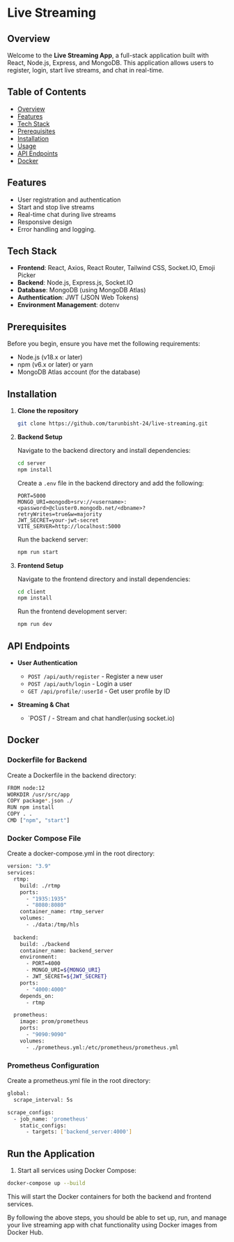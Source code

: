 # Live Streaming

## Overview

Welcome to the **Live Streaming App**, a full-stack application built with React, Node.js, Express, and MongoDB. This application allows users to register, login, start live streams, and chat in real-time.


## Table of Contents

- [Overview](#overview)
- [Features](#features)
- [Tech Stack](#tech-stack)
- [Prerequisites](#prerequisites)
- [Installation](#installation)
- [Usage](#usage)
- [API Endpoints](#api-endpoints)
- [Docker](#docker)


## Features

- User registration and authentication
- Start and stop live streams
- Real-time chat during live streams
- Responsive design
- Error handling and logging.

## Tech Stack

- **Frontend**: React, Axios, React Router, Tailwind CSS, Socket.IO, Emoji Picker
- **Backend**: Node.js, Express.js, Socket.IO
- **Database**: MongoDB (using MongoDB Atlas)
- **Authentication**: JWT (JSON Web Tokens)
- **Environment Management**: dotenv

## Prerequisites

Before you begin, ensure you have met the following requirements:

- Node.js (v18.x or later)
- npm (v6.x or later) or yarn
- MongoDB Atlas account (for the database)

## Installation

1. **Clone the repository**
    ```sh
    git clone https://github.com/tarunbisht-24/live-streaming.git
    ```

2. **Backend Setup**

    Navigate to the backend directory and install dependencies:
    ```sh
    cd server
    npm install
    ```

    Create a `.env` file in the backend directory and add the following:
    ```env
    PORT=5000
    MONGO_URI=mongodb+srv://<username>:<password>@cluster0.mongodb.net/<dbname>?retryWrites=true&w=majority
    JWT_SECRET=your-jwt-secret
    VITE_SERVER=http://localhost:5000
    ```

    Run the backend server:
    ```sh
    npm run start
    ```

3. **Frontend Setup**

    Navigate to the frontend directory and install dependencies:
    ```sh
    cd client
    npm install
    ```

  

    Run the frontend development server:
    ```sh
    npm run dev
    ```



## API Endpoints

- **User Authentication**
    - `POST /api/auth/register` - Register a new user
    - `POST /api/auth/login` - Login a user
    - `GET /api/profile/:userId` - Get user profile by ID

- **Streaming & Chat**
    - `POST / - Stream and chat handler(using socket.io)



## Docker

### Dockerfile for Backend
Create a Dockerfile in the backend directory:

```bash
FROM node:12
WORKDIR /usr/src/app
COPY package*.json ./
RUN npm install
COPY . .
CMD ["npm", "start"]
```
### Docker Compose File
Create a docker-compose.yml in the root directory:
```bash
version: "3.9"
services:
  rtmp:
    build: ./rtmp
    ports:
      - "1935:1935"
      - "8080:8080"
    container_name: rtmp_server
    volumes:
      - ./data:/tmp/hls
  
  backend:
    build: ./backend
    container_name: backend_server
    environment:
      - PORT=4000
      - MONGO_URI=${MONGO_URI}
      - JWT_SECRET=${JWT_SECRET}
    ports:
      - "4000:4000"
    depends_on:
      - rtmp

  prometheus:
    image: prom/prometheus
    ports:
      - "9090:9090"
    volumes:
      - ./prometheus.yml:/etc/prometheus/prometheus.yml
```
### Prometheus Configuration
Create a prometheus.yml file in the root directory:
```bash
global:
  scrape_interval: 5s

scrape_configs:
  - job_name: 'prometheus'
    static_configs:
      - targets: ['backend_server:4000']
```
## Run the Application
1. Start all services using Docker Compose:
```bash 
docker-compose up --build
```

This will start the Docker containers for both the backend and frontend services.


By following the above steps, you should be able to set up, run, and manage your live streaming app with chat functionality using Docker images from Docker Hub.

